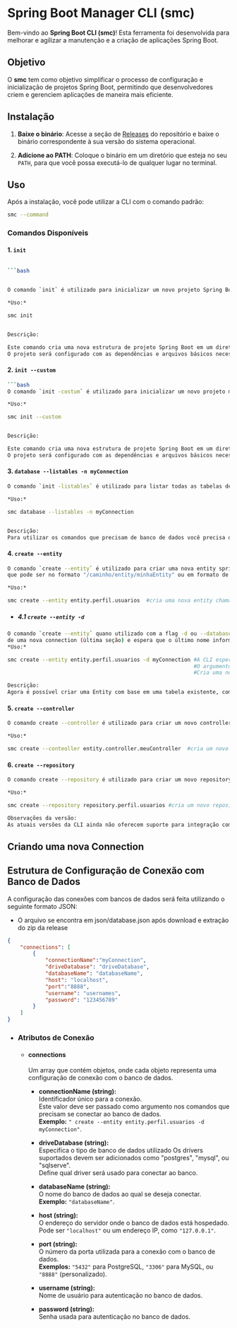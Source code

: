 # Spring Boot Manager CLI (smc)

Bem-vindo ao **Spring Boot CLI (smc)**! Esta ferramenta foi desenvolvida para melhorar e agilizar a manutenção e a criação de aplicações Spring Boot.

## Objetivo

O **smc** tem como objetivo simplificar o processo de configuração e inicialização de projetos Spring Boot, permitindo que desenvolvedores criem e gerenciem aplicações de maneira mais eficiente.

## Instalação

1. **Baixe o binário**: Acesse a seção de [Releases](https://github.com/seu_usuario/seu_repositorio/releases) do repositório e baixe o binário correspondente à sua versão do sistema operacional.

2. **Adicione ao PATH**: Coloque o binário em um diretório que esteja no seu `PATH`, para que você possa executá-lo de qualquer lugar no terminal.

## Uso

Após a instalação, você pode utilizar a CLI com o comando padrão:

```bash
smc --command
```
### Comandos Disponíveis
#### 1. `init`
```bash

```bash


O comando `init` é utilizado para inicializar um novo projeto Spring Boot com as configurações padrão.

*Uso:*

smc init


Descrição:

Este comando cria uma nova estrutura de projeto Spring Boot em um diretório específico.
O projeto será configurado com as dependências e arquivos básicos necessários para iniciar o desenvolvimento.

```
#### 2. `init --custom`
```bash
```bash
O comando `init -costum` é utilizado para inicializar um novo projeto mas com parâmetros personalizados.

*Uso:*

smc init --custom


Descrição:

Este comando cria uma nova estrutura de projeto Spring Boot em um diretório específico.
O projeto será configurado com as dependências e arquivos básicos necessários para iniciar o desenvolvimento mas com parâmetros personalizados.
```
#### 3.  `database --listables -n myConnection`
```bash
O comando `init -listables` é utilizado para listar todas as tabelas de um database passando o argumento -n ou --name como nome da connection.

*Uso:*

smc database --listables -n myConnection


Descrição:
Para utilizar os comandos que precisam de banco de dados você precisa definir o json para a conexão da CLI com o banco, veja como definir em Como definir uma nova conection
```
#### 4.  `create --entity`
```bash
O comando `create --entity` é utilizado para criar uma nova entity spring vazia, o comando espera que seja passado um caminho para a nova entity
que pode ser no formato "/caminho/entity/minhaEntity" ou em formato de pacote "caminho.entity.minhaEntity"

*Uso:*

smc create --entity entity.perfil.usuarios  #cria uma nova entity chamada "usuarios" no caminho especificado
```
* ##### 4.1  `create --entity -d`
```bash
O comando `create --entity` quano utilizado com a flag -d ou --database pode gerar uma nova entity com base em uma tabela existente, a flag espera o nome definido na configuração
de uma nova connection (ùltima seção) e espera que o último nome informado no caminho da criação da entity corresponda ao nome da tabela
*Uso:*

smc create --entity entity.perfil.usuarios -d myConnection #A CLI espera que o último nome informado no caminho da criação da entity seja o nome da tabela
                                                           #O argumento `-d` ou `--database` especifica qual "connectionName" deve ser usado (Veja a seção que explica a criação de uma connection)
                                                           #Cria uma nova entity da tabela usuarios

Descrição:
Agora é possível criar uma Entity com base em uma tabela existente, com a flag -d ou --database que espera o nome de uma connection definida no arquivo database.json
```

#### 5.  `create --controller`
```bash
O comando create --controller é utilizado para criar um novo controller Spring Boot vazio. Ele segue a mesma lógica do comando de entity, onde você pode passar um caminho no formato /caminho/controller/meuController ou no formato de pacote caminho.controller.meuController.

*Uso:*

smc create --conteoller entity.controller.meuController  #cria um novo controller chamado "meuController" no caminho especificado
```
#### 6.  `create --repository`
```bash
O comando create --repository é utilizado para criar um novo repository Spring Boot vazio. Assim como os outros comandos, você pode passar o caminho no formato /caminho/repository/meuRepository ou no formato de pacote caminho.repository.meuRepository.

*Uso:*

smc create --repository repository.perfil.usuarios #cria um novo repository chamado usuario

Observações da versão:
As atuais versões da CLI ainda não oferecem suporte para integração com database para criação de repositorys, estamos trabalhando para que seja possível em futuras versões.
```


## Criando uma nova Connection

## Estrutura de Configuração de Conexão com Banco de Dados

A configuração das conexões com bancos de dados será feita utilizando o seguinte formato JSON:
* O arquivo se encontra em json/database.json após download e extração do zip da release

```json
{
    "connections": [
        {   
            "connectionName":"myConnection",
            "driveDatabase": "driveDatabase",
            "databaseName": "databaseName",
            "host": "localhost",
            "port":"8888",
            "username": "usernames",
            "password": "123456789"
        }
    ]
}
```
* ### Atributos de Conexão

  - #### connections
    Um array que contém objetos, onde cada objeto representa uma configuração de conexão com o banco de dados.

    - **connectionName (string):**  
      Identificador único para a conexão.  
      Este valor deve ser passado como argumento nos comandos que precisam se conectar ao banco de dados.  
      **Exemplo:** `" create --entity entity.perfil.usuarios -d myConnection"`.

    - **driveDatabase (string):**  
      Especifica o tipo de banco de dados utilizado
      Os drivers suportados devem ser adicionados como "postgres", "mysql", ou "sqlserve".  
      Define qual driver será usado para conectar ao banco.

    - **databaseName (string):**  
      O nome do banco de dados ao qual se deseja conectar.  
      **Exemplo:** `"databaseName"`.

    - **host (string):**  
      O endereço do servidor onde o banco de dados está hospedado.  
      Pode ser `"localhost"` ou um endereço IP, como `"127.0.0.1"`.

    - **port (string):**  
      O número da porta utilizada para a conexão com o banco de dados.  
      **Exemplos:** `"5432"` para PostgreSQL, `"3306"` para MySQL, ou `"8888"` (personalizado).

    - **username (string):**  
      Nome de usuário para autenticação no banco de dados.

    - **password (string):**  
      Senha usada para autenticação no banco de dados.